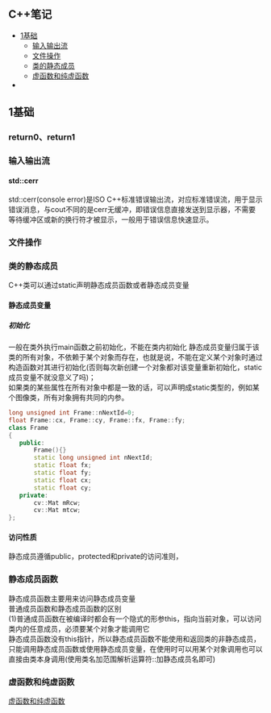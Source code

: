 
## C++笔记  
* [1基础](#1基础)
  * [输入输出流](#输入输出流)
  * [文件操作](#文件操作)
  * [类的静态成员](#类的静态成员)
  * [虚函数和纯虚函数](#虚函数和纯虚函数)
* [](#) 

## 1基础

### return0、return1

### 输入输出流

#### std::cerr
std::cerr(console error)是ISO C++标准错误输出流，对应标准错误流，用于显示错误消息，与cout不同的是cerr无缓冲，即错误信息直接发送到显示器，不需要等待缓冲区或新的换行符才被显示，一般用于错误信息快速显示。


### 文件操作


### 类的静态成员 
C++类可以通过static声明静态成员函数或者静态成员变量  
#### 静态成员变量  
##### 初始化  
一般在类外执行main函数之前初始化，不能在类内初始化
静态成员变量归属于该类的所有对象，不依赖于某个对象而存在，也就是说，不能在定义某个对象时通过构造函数对其进行初始化(否则每次新创建一个对象都对该变量重新初始化，static成员变量不就没意义了吗)；  
如果类的某些属性在所有对象中都是一致的话，可以声明成static类型的，例如某个图像类，所有对象拥有共同的内参。  
```cpp
long unsigned int Frame::nNextId=0;
float Frame::cx, Frame::cy, Frame::fx, Frame::fy;
class Frame
{
   public:
       Frame(){}
       static long unsigned int nNextId; 
       static float fx;        
       static float fy;       
       static float cx;     
       static float cy;        
   private:
       cv::Mat mRcw; 
       cv::Mat mtcw; 
};
```
#### 访问性质  
静态成员遵循public，protected和private的访问准则，


### 静态成员函数  
静态成员函数主要用来访问静态成员变量  
普通成员函数和静态成员函数的区别  
(1)普通成员函数在被编译时都会有一个隐式的形参this，指向当前对象，可以访问类内的任意成员，必须要某个对象才能调用它  
静态成员函数没有this指针，所以静态成员函数不能使用和返回类的非静态成员，只能调用静态成员函数或使用静态成员变量，在使用时可以用某个对象调用也可以直接由类本身调用(使用类名加范围解析运算符::加静态成员名即可)


### 虚函数和纯虚函数
[虚函数和纯虚函数](https://www.huaweicloud.com/articles/994d149b0c54b0578c89805b87051688.html)










